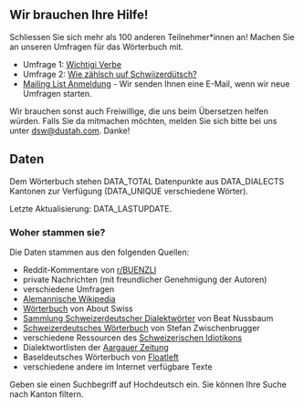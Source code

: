 ## Wir brauchen Ihre Hilfe!

Schliessen Sie sich mehr als 100 anderen Teilnehmer\*innen an! Machen Sie an unseren Umfragen für das Wörterbuch mit.

-   Umfrage 1: [Wichtigi Verbe](https://forms.gle/iCtrBPcg15fkieEL9)
-   Umfrage 2: [Wie zählsch uuf Schwiizerdütsch?](https://forms.gle/AzWt2aYPWScGDib47)
-   [Mailing List Anmeldung](https://forms.gle/tzLna67BLtQQ85vq6) - Wir senden Ihnen eine E-Mail, wenn wir neue Umfragen starten.

Wir brauchen sonst auch Freiwillige, die uns beim Übersetzen helfen würden. Falls Sie da mitmachen möchten, melden Sie sich bitte bei uns unter [dsw@dustah.com](mailto:dsw@dustah.com). Danke!

## Daten

Dem Wörterbuch stehen DATA_TOTAL Datenpunkte aus DATA_DIALECTS Kantonen zur Verfügung (DATA_UNIQUE verschiedene Wörter).

Letzte Aktualisierung: DATA_LASTUPDATE.

### Woher stammen sie?

Die Daten stammen aus den folgenden Quellen:

-   Reddit-Kommentare von [r/BUENZLI](https://www.reddit.com/r/BUENZLI)
-   private Nachrichten (mit freundlicher Genehmigung der Autoren)
-   verschiedene Umfragen
-   [Alemannische Wikipedia](https://als.wikipedia.org/)
-   [Wörterbuch](https://www.auswandern-schweiz.net/schweiz-erleben/schweizerdeutsch-woerterbuch) von About Swiss
-   [Sammlung Schweizerdeutscher Dialektwörter](https://dialektwoerter.ch/index.html) von Beat Nussbaum
-   [Schweizerdeutsches Wörterbuch](https://www.pauker.at/pauker/DE_DE/SC/) von Stefan Zwischenbrugger
-   verschiedene Ressourcen des [Schweizerischen Idiotikons](https://www.idiotikon.ch/)
-   Dialektwortlisten der [Aargauer Zeitung](https://www.aargauerzeitung.ch/kultur/buch-buehne-kunst/von-aabandle-uber-aaheulig-bis-huutze-ld.1280659)
-   Baseldeutsches Wörterbuch von [Floatleft](https://baseldeutsch-woerterbuch.floatleft.ch/)
-   verschiedene andere im Internet verfügbare Texte

Geben sie einen Suchbegriff auf Hochdeutsch ein. Sie können Ihre Suche nach Kanton filtern.
